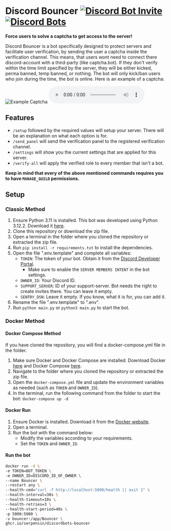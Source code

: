 # Discord Bouncer [![Discord Bot Invite](https://img.shields.io/badge/Invite-blue)](https://discord.com/oauth2/authorize?client_id=1251187046329094314)[![Discord Bots](https://top.gg/api/widget/servers/1251187046329094314.svg)](https://top.gg/bot/1251187046329094314)

**Force users to solve a captcha to get access to the server!**

Discord Bouncer is a bot specifically designed to protect servers and facilitate user verification, by sending the user a captcha inside the verification channel.
This means, that users wont need to connect there discord-account with a third-party (like captcha.bot).
If they don't verify within the time limit specified by the server, they will be either kicked, perma banned, temp banned, or nothing.
The bot will only kick/ban users who join during the time, the bot is online.
Here is an example of a captcha:

![Example Captcha](https://imgur.com/WfzvPON.png)
<audio controls>
  <source src="https://cdn.serpensin.com/captcha_1759064957.mp3" type="audio/mpeg">
  <a href="https://cdn.serpensin.com/captcha_1759064957.mp3">
    <img src="https://img.shields.io/badge/??_Listen_to_Audio_Captcha-blue?style=for-the-badge" alt="Listen to Audio Captcha">
  </a>
</audio>

## Features

- `/setup` followed by the required values will setup your server. There will be an explanation on what each option is for.
- `/send_panel` will send the verification panel to the registered verification channel.
- `/settings` will show you the current settings that are applied for this server.
- `/verify-all` will apply the verified role to every member that isn't a bot.

**Keep in mind that every of the above mentioned commands requires you to have `MANAGE_GUILD` permissions.**





## Setup

### Classic Method

1. Ensure Python 3.11 is installed. This bot was developed using Python 3.12.2. Download it [here](https://www.python.org/downloads/).
2. Clone this repository or download the zip file.
3. Open a terminal in the folder where you cloned the repository or extracted the zip file.
4. Run `pip install -r requirements.txt` to install the dependencies.
5. Open the file ".env.template" and complete all variables:
   - `TOKEN`: The token of your bot. Obtain it from the [Discord Developer Portal](https://discord.com/developers/applications).
       - Make sure to enable the `SERVER MEMBERS INTENT` in the bot settings.
   - `OWNER_ID`: Your Discord ID.
   - `SUPPORT_SERVER`: ID of your support-server. Bot needs the right to create invites there. You can leave it empty.
   - `SENTRY_DSN`: Leave it empty. If you know, what it is for, you can add it.
6. Rename the file ".env.template" to ".env".
7. Run `python main.py` or `python3 main.py` to start the bot.

### Docker Method

#### Docker Compose Method

If you have cloned the repository, you will find a docker-compose.yml file in the folder.

1. Make sure Docker and Docker Compose are installed. Download Docker [here](https://docs.docker.com/get-docker/) and Docker Compose [here](https://docs.docker.com/compose/install/).
2. Navigate to the folder where you cloned the repository or extracted the zip file.
3. Open the `docker-compose.yml` file and update the environment variables as needed (such as `TOKEN` and `OWNER_ID`).
4. In the terminal, run the following command from the folder to start the bot:
`docker-compose up -d`

#### Docker Run

1. Ensure Docker is installed. Download it from the [Docker website](https://docs.docker.com/get-docker/).
2. Open a terminal.
3. Run the bot with the command below:
   - Modify the variables according to your requirements.
   - Set the `TOKEN` and `OWNER_ID`.

#### Run the bot
```bash
docker run -d \
-e TOKEN=BOT_TOKEN \
-e OWNER_ID=DISCORD_ID_OF_OWNER \
--name Bouncer \
--restart any \
--health-cmd="curl -f http://localhost:5000/health || exit 1" \
--health-interval=30s \
--health-timeout=10s \
--health-retries=3 \
--health-start-period=40s \
-p 5000:5000 \
-v bouncer:/app/Bouncer \
ghcr.io/serpensin/discordbots-bouncer
